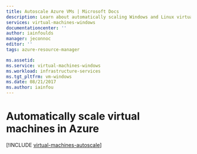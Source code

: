 ```yaml
---
title: Autoscale Azure VMs | Microsoft Docs
description: Learn about automatically scaling Windows and Linux virtual machines in Azure.
services: virtual-machines-windows
documentationcenter: ''
author: iainfoulds
manager: jeconnoc
editor: ''
tags: azure-resource-manager

ms.assetid:
ms.service: virtual-machines-windows
ms.workload: infrastructure-services
ms.tgt_pltfrm: vm-windows
ms.date: 08/21/2017
ms.author: iainfou
---
```


# Automatically scale virtual machines in Azure

[!INCLUDE [virtual-machines-autoscale](../../../includes/virtual-machines-autoscale.md)]

